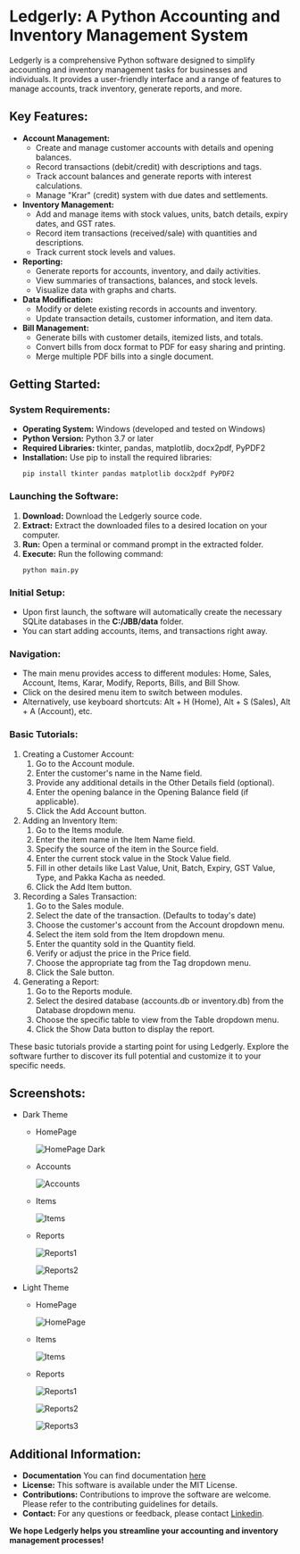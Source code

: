 # Ledgerly: A Python Accounting and Inventory Management System
Ledgerly is a comprehensive Python software designed to simplify accounting and inventory management tasks for businesses and individuals. It provides a user-friendly interface and a range of features to manage accounts, track inventory, generate reports, and more.
## Key Features:
* **Account Management:**
    * Create and manage customer accounts with details and opening balances.
    * Record transactions (debit/credit) with descriptions and tags.
    * Track account balances and generate reports with interest calculations.
    * Manage "Krar" (credit) system with due dates and settlements.
* **Inventory Management:**
    * Add and manage items with stock values, units, batch details, expiry dates, and GST rates.
    * Record item transactions (received/sale) with quantities and descriptions.
    * Track current stock levels and values.
* **Reporting:**
    * Generate reports for accounts, inventory, and daily activities.
    * View summaries of transactions, balances, and stock levels.
    * Visualize data with graphs and charts.
* **Data Modification:**
    * Modify or delete existing records in accounts and inventory.
    * Update transaction details, customer information, and item data.
* **Bill Management:**
    * Generate bills with customer details, itemized lists, and totals.
    * Convert bills from docx format to PDF for easy sharing and printing.
    * Merge multiple PDF bills into a single document.

## Getting Started:
### System Requirements:
* **Operating System:** Windows (developed and tested on Windows)
* **Python Version:** Python 3.7 or later
* **Required Libraries:** tkinter, pandas, matplotlib, docx2pdf, PyPDF2
* **Installation:** Use pip to install the required libraries:
  ```
  pip install tkinter pandas matplotlib docx2pdf PyPDF2
### Launching the Software:
1. **Download:** Download the Ledgerly source code.
2. **Extract:** Extract the downloaded files to a desired location on your computer.
3. **Run:** Open a terminal or command prompt in the extracted folder.
4. **Execute:** Run the following command:
   ```
   python main.py
### Initial Setup:
* Upon first launch, the software will automatically create the necessary SQLite databases in the **C:/JBB/data** folder.
* You can start adding accounts, items, and transactions right away.
### Navigation:
* The main menu provides access to different modules: Home, Sales, Account, Items, Karar, Modify, Reports, Bills, and Bill Show.
* Click on the desired menu item to switch between modules.
* Alternatively, use keyboard shortcuts: Alt + H (Home), Alt + S (Sales), Alt + A (Account), etc.
### Basic Tutorials:
1. Creating a Customer Account:
   1. Go to the Account module.
   2. Enter the customer's name in the Name field.
   3. Provide any additional details in the Other Details field (optional).
   4. Enter the opening balance in the Opening Balance field (if applicable).
   5. Click the Add Account button.
2. Adding an Inventory Item:
   1. Go to the Items module.
   2. Enter the item name in the Item Name field.
   3. Specify the source of the item in the Source field.
   4. Enter the current stock value in the Stock Value field.
   5. Fill in other details like Last Value, Unit, Batch, Expiry, GST Value, Type, and Pakka Kacha as needed.
   6. Click the Add Item button.
4. Recording a Sales Transaction:
   1. Go to the Sales module.
   2. Select the date of the transaction. (Defaults to today's date)
   3. Choose the customer's account from the Account dropdown menu.
   4. Select the item sold from the Item dropdown menu.
   5. Enter the quantity sold in the Quantity field.
   6. Verify or adjust the price in the Price field.
   7. Choose the appropriate tag from the Tag dropdown menu.
   8. Click the Sale button.
5. Generating a Report:
   1. Go to the Reports module.
   2. Select the desired database (accounts.db or inventory.db) from the Database dropdown menu.
   3. Choose the specific table to view from the Table dropdown menu.
   4. Click the Show Data button to display the report.


These basic tutorials provide a starting point for using Ledgerly. Explore the software further to discover its full potential and customize it to your specific needs.
   
## Screenshots:
* Dark Theme
   * HomePage
     
     ![HomePage Dark](screenshots/homepagedark.png)
   * Accounts
     
     ![Accounts](screenshots/accountsdark.png)
   * Items
     
     ![Items](screenshots/itemsdark.png)
   * Reports
     
     ![Reports1](screenshots/reportsdark1.png)
     
     ![Reports2](screenshots/reportsdark2.png)
       
* Light Theme
   * HomePage
     
     ![HomePage](screenshots/homepagelight.png)
   * Items
     
     ![Items](screenshots/itemslight.png)
   * Reports
     
     ![Reports1](screenshots/reportslight1.png)
     
     ![Reports2](screenshots/reportslight2.png)
     
     ![Reports3](screenshots/reportslight3.png)
     
## Additional Information:
* **Documentation** You can find documentation [here](documentation.md)
* **License:** This software is available under the MIT License.
* **Contributions:** Contributions to improve the software are welcome. Please refer to the contributing guidelines for details.
* **Contact:** For any questions or feedback, please contact [Linkedin](https://www.linkedin.com/in/parmodsihag/).


**We hope Ledgerly helps you streamline your accounting and inventory management processes!**
